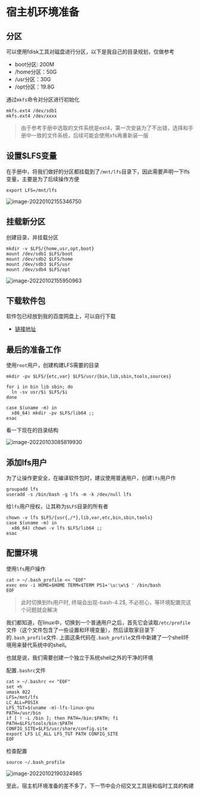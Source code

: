 # **宿主机环境准备**



## **分区**

可以使用fdisk工具对磁盘进行分区，以下是我自己的目录规划，仅做参考

* boot分区: 200M
* /home分区：50G
* /usr分区：30G
* /opt分区：19.8G

通过`mkfs`命令对分区进行初始化

```shell
mkfs.ext4 /dev/sdb1
mkfs.ext4 /dev/xxxx
```



> 由于参考手册中选取的文件系统是ext4，第一次安装为了不出错，选择和手册中一致的文件系统，后续可能会使用xfs再重新装一版



## **设置$LFS变量**

在手册中，将我们做好的分区都挂载到了`/mnt/lfs`目录下，因此需要声明一下lfs变量，主要是为了后续操作方便

```shell
export LFS=/mnt/lfs
```



![image-20220102155346750](https://gitee.com/animezjy/PicGo_img/raw/master/images/202201021553845.png)



## **挂载新分区**



创建目录，并挂载分区

```shell
mkdir -v $LFS/{home,usr,opt,boot}
mount /dev/sdb1 $LFS/boot
mount /dev/sdb2 $LFS/home
mount /dev/sdb3 $LFS/usr
mount /dev/sdb4 $LFS/opt
```



![image-20220102155950963](https://gitee.com/animezjy/PicGo_img/raw/master/images/202201021559050.png)



## **下载软件包**



软件包已经放到我的百度网盘上，可以自行下载

* [链接地址](https://www.aliyundrive.com/s/M6n9kHgUzu5)



## **最后的准备工作**



使用`root`用户，创建构建LFS需要的目录

```shell
mkdir -pv $LFS/{etc,var} $LFS/usr/{bin,lib,sbin,tools,sources}

for i in bin lib sbin; do
  ln -sv usr/$i $LFS/$i
done

case $(uname -m) in
  x86_64) mkdir -pv $LFS/lib64 ;;
esac
```



看一下现在的目录结构



![image-20220103085819930](https://gitee.com/animezjy/PicGo_img/raw/master/images/202201030858034.png)

## **添加lfs用户**



为了让操作更安全，在编译软件包时，建议使用普通用户，创建`lfs`用户作



```shell
groupadd lfs
useradd -s /bin/bash -g lfs -m -k /dev/null lfs
```

给`lfs`用户授权，让其称为`$LFS`目录的所有者



```shell
chown -v lfs $LFS/{usr{,/*},lib,var,etc,bin,sbin,tools}
case $(uname -m) in
  x86_64) chown -v lfs $LFS/lib64 ;;
esac
```





## **配置环境**



 使用`lfs`用户操作



```shell
cat > ~/.bash_profile << "EOF"
exec env -i HOME=$HOME TERM=$TERM PS1='\u:\w\$ ' /bin/bash
EOF
```

> 此时切换到lfs用户时, 终端会出现-bash-4.2$, 不必担心，等环境配置完这个问题就会解决

我们都知道，在linux中，切换到一个普通用户之后，首先它会读取`/etc/profile`文件（这个文件包含了一些设置和环境变量），然后读取家目录下的`.bash_profile`文件. 上面这条代码在`.bash_profile`文件中新建了一个shell环境用来替代系统中的shell。

也就是说，我们需要创建一个独立于系统shell之外的干净的环境



配置`.bashrc`文件

```shell
cat > ~/.bashrc << "EOF"
set +h
umask 022
LFS=/mnt/lfs
LC_ALL=POSIX
LFS_TGT=$(uname -m)-lfs-linux-gnu
PATH=/usr/bin
if [ ! -L /bin ]; then PATH=/bin:$PATH; fi
PATH=$LFS/tools/bin:$PATH
CONFIG_SITE=$LFS/usr/share/config.site
export LFS LC_ALL LFS_TGT PATH CONFIG_SITE
EOF
```



检查配置



```shell
source ~/.bash_profile
```

![image-20220102190324985](https://gitee.com/animezjy/PicGo_img/raw/master/images/202201021903081.png)



至此，宿主机环境准备的差不多了，下一节中会介绍交叉工具链和临时工具的构建